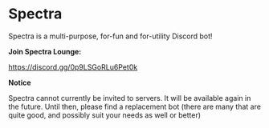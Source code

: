 # Spectra
Spectra is a multi-purpose, for-fun and for-utility Discord bot!


**Join Spectra Lounge:**

https://discord.gg/0p9LSGoRLu6Pet0k

**Notice**

Spectra cannot currently be invited to servers. It will be available again in the future. Until then, please find a replacement bot (there are many that are quite good, and possibly suit your needs as well or better)
